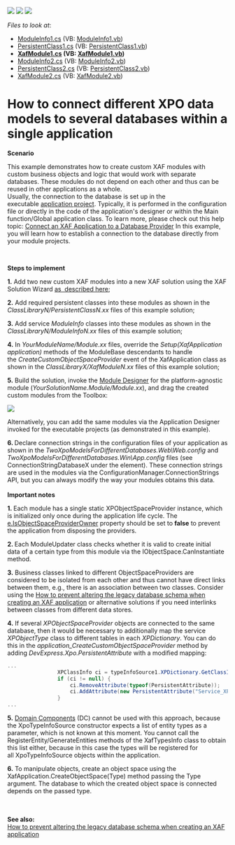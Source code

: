 <!-- default badges list -->
![](https://img.shields.io/endpoint?url=https://codecentral.devexpress.com/api/v1/VersionRange/128588378/21.2.2%2B)
[![](https://img.shields.io/badge/Open_in_DevExpress_Support_Center-FF7200?style=flat-square&logo=DevExpress&logoColor=white)](https://supportcenter.devexpress.com/ticket/details/E4896)
[![](https://img.shields.io/badge/📖_How_to_use_DevExpress_Examples-e9f6fc?style=flat-square)](https://docs.devexpress.com/GeneralInformation/403183)
<!-- default badges end -->
<!-- default file list -->
*Files to look at*:

* [ModuleInfo1.cs](./CS/ClassLibrary1/ModuleInfo1.cs) (VB: [ModuleInfo1.vb](./VB/ClassLibrary1/ModuleInfo1.vb))
* [PersistentClass1.cs](./CS/ClassLibrary1/PersistentClass1.cs) (VB: [PersistentClass1.vb](./VB/ClassLibrary1/PersistentClass1.vb))
* **[XafModule1.cs](./CS/ClassLibrary1/XafModule1.cs) (VB: [XafModule1.vb](./VB/ClassLibrary1/XafModule1.vb))**
* [ModuleInfo2.cs](./CS/ClassLibrary2/ModuleInfo2.cs) (VB: [ModuleInfo2.vb](./VB/ClassLibrary2/ModuleInfo2.vb))
* [PersistentClass2.cs](./CS/ClassLibrary2/PersistentClass2.cs) (VB: [PersistentClass2.vb](./VB/ClassLibrary2/PersistentClass2.vb))
* [XafModule2.cs](./CS/ClassLibrary2/XafModule2.cs) (VB: [XafModule2.vb](./VB/ClassLibrary2/XafModule2.vb))
<!-- default file list end -->
# How to connect different XPO data models to several databases within a single application


<p><strong>Scenario</strong></p>
<p>This example demonstrates how to create custom XAF modules with custom business objects and logic that would work with separate databases. These modules do not depend on each other and thus can be reused in other applications as a whole.<br>Usually, the connection to the database is set up in the executable <a href="http://documentation.devexpress.com/#Xaf/CustomDocument2569">application project</a>. Typically, it is performed in the configuration file or directly in the code of the application's designer or within the Main function/Global application class. To learn more, please check out this help topic: <a href="http://documentation.devexpress.com/#Xaf/CustomDocument3155">Connect an XAF Application to a Database Provider</a> In this example, you will learn how to establish a connection to the database directly from your module projects.</p>
<br>
<p><strong>Steps to implement</strong></p>
<p><strong>1.</strong> Add two new custom XAF modules into a new XAF solution using the XAF Solution Wizard <a href="https://documentation.devexpress.com/#eXpressAppFramework/CustomDocument118046">as  described here</a>;</p>
<p><strong>2.</strong> Add required persistent classes into these modules as shown in the <em>ClassLibraryN/PersistentClassN.xx</em> files of this example solution;</p>
<p><strong>3.</strong> Add service <em>ModuleInfo</em> classes into these modules as shown in the <em>ClassLibraryN/ModuleInfoN.xx</em> files of this example solution;</p>
<p><strong>4.</strong> In <em>YourModuleName/Module.xx</em> files, override the <em>Setup(XafApplication application)</em> methods of the ModuleBase descendants to handle the <em>CreateCustomObjectSpaceProvider</em> event of the XafApplication class as shown in the <em>ClassLibraryX/XafModuleN.xx</em> files of this example solution;</p>
<p><strong>5.</strong> Build the solution, invoke the <a href="http://documentation.devexpress.com/#Xaf/CustomDocument2828"><u>Module Designer</u></a> for the platform-agnostic module (<em>YourSolutionName.Module/Module.xx</em>), and drag the created custom modules from the Toolbox:</p>
<p><img src="https://raw.githubusercontent.com/DevExpress-Examples/how-to-connect-different-xpo-data-models-to-several-databases-within-a-single-application-e4896/13.2.9+/media/95572a4e-4ac0-4852-bdd4-de411b72df28.png"></p>
<p>Alternatively, you can add the same modules via the Application Designer invoked for the executable projects (as demonstrated in this example).</p>
<p><strong>6. </strong>Declare connection strings in the configuration files of your application as shown in the <em>TwoXpoModelsForDifferentDatabases.Web\Web.config</em> and <em>TwoXpoModelsForDifferentDatabases.Win\App.config</em> files (see ConnectionStringDatabaseX under the <connectionStrings/> element). These connection strings are used in the modules via the ConfigurationManager.ConnectionStrings API, but you can always modify the way your modules obtains this data.<strong><br><br>Important notes</strong></p>

<p><strong>1. </strong>Each module has a single static XPObjectSpaceProvider instance, which is initialized only once during the application life cycle. The <a href="https://docs.devexpress.com/eXpressAppFramework/DevExpress.ExpressApp.CreateCustomObjectSpaceProviderEventArgs.IsObjectSpaceProviderOwner">e.IsObjectSpaceProviderOwner</a> property should be set to <strong>false</strong> to prevent the application from disposing the providers.<br>

<strong>2. </strong>Each ModuleUpdater class checks whether it is valid to create initial data of a certain type from this module via the IObjectSpace.CanInstantiate method.<br>

<strong>3.</strong> Business classes linked to different ObjectSpaceProviders are considered to be isolated from each other and thus cannot have direct links between them, e.g., there is an association between two classes. Consider using the <a href="https://www.devexpress.com/Support/Center/p/E1150">How to prevent altering the legacy database schema when creating an XAF application</a> or alternative solutions if you need interlinks between classes from different data stores.</p>
<p><strong>4.</strong> If several <em>XPObjectSpaceProvider</em> objects are connected to the same database, then it would be necessary to additionally map the service <em>XPObjectType</em> class to different tables in each <em>XPDictionary</em>. You can do this in the <em>application_CreateCustomObjectSpaceProvider</em> method by adding <em>DevExpress.Xpo.PersistentAttribute</em> with a modified mapping: </p>


```cs
...
                XPClassInfo ci = typeInfoSource1.XPDictionary.GetClassInfo(typeof(XPObjectType));
                if (ci != null) {
                    ci.RemoveAttribute(typeof(PersistentAttribute));
                    ci.AddAttribute(new PersistentAttribute("Service_XPObjectType1"));
                }
...
```


<p><strong>5.</strong> <a href="https://documentation.devexpress.com/eXpressAppFramework/113663/Concepts/Business-Model-Design/Business-Model-Design-with-XPO/Domain-Components/Domain-Components-Overview">Domain Components</a> (DC) cannot be used with this approach, because the XpoTypeInfoSource constructor expects a list of entity types as a parameter, which is not known at this moment. You cannot call the RegisterEntity/GenerateEntities methods of the XafTypesInfo class to obtain this list either, because in this case the types will be registered for all XpoTypeInfoSource objects within the application.</p>
<p><strong>6.</strong> To manipulate objects, create an object space using the XafApplication.CreateObjectSpace(Type) method passing the Type argument. The database to which the created object space is connected depends on the passed type.</p>
<p><strong><br><br>See also:<br> </strong><a href="https://www.devexpress.com/Support/Center/p/E1150">How to prevent altering the legacy database schema when creating an XAF application</a></p>

<br/>


